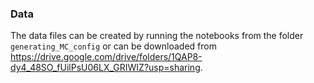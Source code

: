 ### Data

The data files can be created by running the notebooks from the folder `generating_MC_config` or can be downloaded from <https://drive.google.com/drive/folders/1QAP8-dy4_48SO_fUilPsU06LX_GRIWIZ?usp=sharing>.
